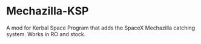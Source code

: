 # Mechazilla-KSP
A mod for Kerbal Space Program that adds the SpaceX Mechazilla catching system. Works in RO and stock.
